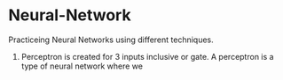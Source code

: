 # Neural-Network
Practiceing Neural Networks using different techniques.
1. Perceptron is created for 3 inputs inclusive or gate.
A perceptron is a type of neural network where we
